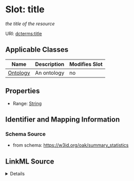 # Slot: title


_the title of the resource_



URI: [dcterms:title](http://purl.org/dc/terms/title)



<!-- no inheritance hierarchy -->




## Applicable Classes

| Name | Description | Modifies Slot |
| --- | --- | --- |
[Ontology](Ontology.md) | An ontology |  no  |







## Properties

* Range: [String](String.md)





## Identifier and Mapping Information







### Schema Source


* from schema: https://w3id.org/oak/summary_statistics




## LinkML Source

<details>
```yaml
name: title
description: the title of the resource
from_schema: https://w3id.org/oak/summary_statistics
rank: 1000
slot_uri: dcterms:title
alias: title
owner: Ontology
domain_of:
- Ontology
range: string

```
</details>